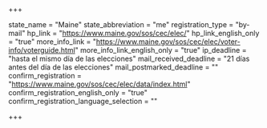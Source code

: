 +++

state_name = "Maine"
state_abbreviation = "me"
registration_type = "by-mail"
hp_link = "https://www.maine.gov/sos/cec/elec/"
hp_link_english_only = "true"
more_info_link = "https://www.maine.gov/sos/cec/elec/voter-info/voterguide.html"
more_info_link_english_only = "true"
ip_deadline = "hasta el mismo día de las elecciones"
mail_received_deadline = "21 días antes del día de las elecciones"
mail_postmarked_deadline = ""
confirm_registration = "https://www.maine.gov/sos/cec/elec/data/index.html"
confirm_registration_english_only = "true"
confirm_registration_language_selection = ""

+++